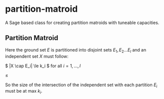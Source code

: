 # partition-matroid
A Sage based class for creating partition matroids with tuneable capacities.

## Partition Matroid

Here the ground set $E$ is partitioned into disjoint sets $E_1,E_2...E_l$ and an independent set $X$ must follow:

$ |X \cap E_i| \le k_i $ for all $i = 1,...,l$

$\le$

So the size of the intersection of the independent set with each partition $E_i$ must be at max $k_i$.

